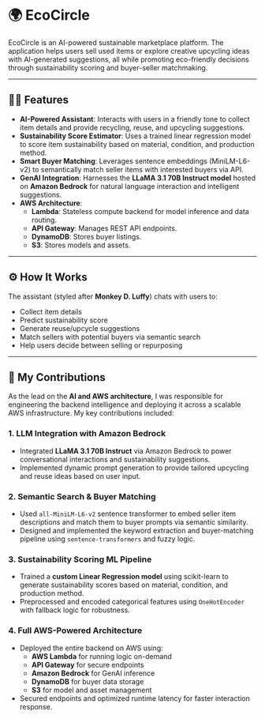 # 🌍 EcoCircle

EcoCircle is an AI-powered sustainable marketplace platform. The application helps users sell used items or explore creative upcycling ideas with AI-generated suggestions, all while promoting eco-friendly decisions through sustainability scoring and buyer-seller matchmaking.

---

## 💪🏻 Features

- **AI-Powered Assistant**: Interacts with users in a friendly tone to collect item details and provide recycling, reuse, and upcycling suggestions.
- **Sustainability Score Estimator**: Uses a trained linear regression model to score item sustainability based on material, condition, and production method.
- **Smart Buyer Matching**: Leverages sentence embeddings (MiniLM-L6-v2) to semantically match seller items with interested buyers via API.
- **GenAI Integration**: Harnesses the **LLaMA 3.1 70B Instruct model** hosted on **Amazon Bedrock** for natural language interaction and intelligent suggestions.
- **AWS Architecture**:
  - **Lambda**: Stateless compute backend for model inference and data routing.
  - **API Gateway**: Manages REST API endpoints.
  - **DynamoDB**: Stores buyer listings.
  - **S3**: Stores models and assets.

---

## ⚙️ How It Works

The assistant (styled after **Monkey D. Luffy**) chats with users to:
- Collect item details
- Predict sustainability score
- Generate reuse/upcycle suggestions
- Match sellers with potential buyers via semantic search
- Help users decide between selling or repurposing

---

## 🧠 My Contributions

As the lead on the **AI and AWS architecture**, I was responsible for engineering the backend intelligence and deploying it across a scalable AWS infrastructure. My key contributions included:

### 1. **LLM Integration with Amazon Bedrock**
- Integrated **LLaMA 3.1 70B Instruct** via Amazon Bedrock to power conversational interactions and sustainability suggestions.
- Implemented dynamic prompt generation to provide tailored upcycling and reuse ideas based on user input.

### 2. **Semantic Search & Buyer Matching**
- Used `all-MiniLM-L6-v2` sentence transformer to embed seller item descriptions and match them to buyer prompts via semantic similarity.
- Designed and implemented the keyword extraction and buyer-matching pipeline using `sentence-transformers` and fuzzy logic.

### 3. **Sustainability Scoring ML Pipeline**
- Trained a **custom Linear Regression model** using scikit-learn to generate sustainability scores based on material, condition, and production method.
- Preprocessed and encoded categorical features using `OneHotEncoder` with fallback logic for robustness.

### 4. **Full AWS-Powered Architecture**
- Deployed the entire backend on AWS using:
  - **AWS Lambda** for running logic on-demand
  - **API Gateway** for secure endpoints
  - **Amazon Bedrock** for GenAI inference
  - **DynamoDB** for buyer data storage
  - **S3** for model and asset management
- Secured endpoints and optimized runtime latency for faster interaction response.
